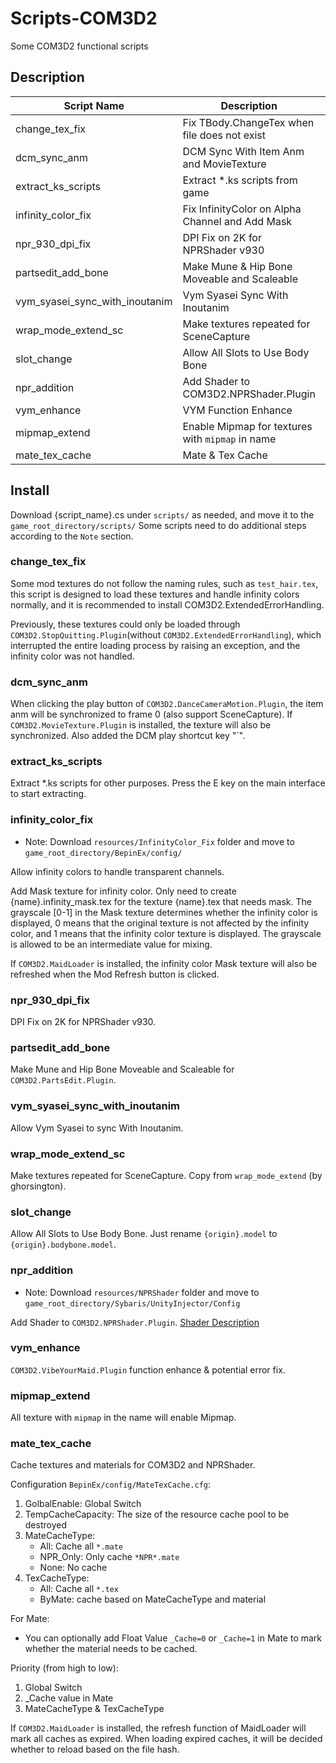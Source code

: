 # Scripts-COM3D2

Some COM3D2 functional scripts

## Description

| Script Name                    | Description                                      | Require                                                    |
| ------------------------------ | ------------------------------------------------ | ---------------------------------------------------------- |
| change_tex_fix                 | Fix TBody.ChangeTex when file does not exist     | -                                                          |
| dcm_sync_anm                   | DCM Sync With Item Anm and MovieTexture          | COM3D2.DanceCameraMotion.Plugin                            |
| extract_ks_scripts             | Extract *.ks scripts from game                   | -                                                          |
| infinity_color_fix             | Fix InfinityColor on Alpha Channel and Add Mask  | -                                                          |
| npr_930_dpi_fix                | DPI Fix on 2K for NPRShader v930                 | COM3D2.NPRShader.Plugin.dll(v930)                          |
| partsedit_add_bone             | Make Mune & Hip Bone Moveable and Scaleable      | COM3D2.PartsEdit.Plugin                                    |
| vym_syasei_sync_with_inoutanim | Vym Syasei Sync With Inoutanim                   | COM3D2.VibeYourMaid.Plugin<br>COM3D2.InOutAnimation.Plugin |
| wrap_mode_extend_sc            | Make textures repeated for SceneCapture          | COM3D2.SceneCapture.Plugin                                 |
| slot_change                    | Allow All Slots to Use Body Bone                 | -                                                          |
| npr_addition                   | Add Shader to COM3D2.NPRShader.Plugin            | COM3D2.NPRShader.Plugin                                    |
| vym_enhance                    | VYM Function Enhance                             | COM3D2.VibeYourMaid.Plugin                                 |
| mipmap_extend                  | Enable Mipmap for textures with `mipmap` in name | -                                                          |
| mate_tex_cache                 | Mate & Tex Cache                                 | COM3D2.NPRShader.Plugin.dll(v930)                          |

## Install

Download {script_name}.cs under `scripts/` as needed, and move it to the `game_root_directory/scripts/`
Some scripts need to do additional steps according to the `Note` section.

### change_tex_fix

Some mod textures do not follow the naming rules, such as `test_hair.tex`, this script is designed to load these textures and handle infinity colors normally, and it is recommended to install COM3D2.ExtendedErrorHandling.

Previously, these textures could only be loaded through `COM3D2.StopQuitting.Plugin`(without `COM3D2.ExtendedErrorHandling`), which interrupted the entire loading process by raising an exception, and the infinity color was not handled.

### dcm_sync_anm

When clicking the play button of `COM3D2.DanceCameraMotion.Plugin`, the item anm will be synchronized to frame 0 (also support SceneCapture). If `COM3D2.MovieTexture.Plugin` is installed, the texture will also be synchronized.
Also added the DCM play shortcut key "`".

### extract_ks_scripts

Extract *.ks scripts for other purposes.
Press the E key on the main interface to start extracting.

### infinity_color_fix

* Note: Download `resources/InfinityColor_Fix` folder and move to `game_root_directory/BepinEx/config/`

Allow infinity colors to handle transparent channels.

Add Mask texture for infinity color.
Only need to create {name}.infinity_mask.tex for the texture {name}.tex that needs mask.
The grayscale [0-1] in the Mask texture determines whether the infinity color is displayed, 0 means that the original texture is not affected by the infinity color, and 1 means that the infinity color texture is displayed. The grayscale is allowed to be an intermediate value for mixing.

If `COM3D2.MaidLoader` is installed, the infinity color Mask texture will also be refreshed when the Mod Refresh button is clicked.

### npr_930_dpi_fix

DPI Fix on 2K for NPRShader v930.

### partsedit_add_bone

Make Mune and Hip Bone Moveable and Scaleable for `COM3D2.PartsEdit.Plugin`.

### vym_syasei_sync_with_inoutanim

Allow Vym Syasei to sync With Inoutanim.

### wrap_mode_extend_sc

Make textures repeated for SceneCapture.
Copy from `wrap_mode_extend` (by ghorsington).

### slot_change

Allow All Slots to Use Body Bone.
Just rename `{origin}.model` to `{origin}.bodybone.model`.

### npr_addition

* Note: Download `resources/NPRShader` folder and move to `game_root_directory/Sybaris/UnityInjector/Config`

Add Shader to `COM3D2.NPRShader.Plugin`.
[Shader Description](./resources/NPRShader/ShaderList.md)

### vym_enhance

`COM3D2.VibeYourMaid.Plugin` function enhance & potential error fix.

### mipmap_extend

All texture with `mipmap` in the name will enable Mipmap.

### mate_tex_cache

Cache textures and materials for COM3D2 and NPRShader.

Configuration `BepinEx/config/MateTexCache.cfg`:

1. GolbalEnable: Global Switch
2. TempCacheCapacity: The size of the resource cache pool to be destroyed
3. MateCacheType:
    * All: Cache all `*.mate`
    * NPR_Only: Only cache `*NPR*.mate`
    * None: No cache
4. TexCacheType:
    * All: Cache all `*.tex`
    * ByMate: cache based on MateCacheType and material

For Mate:

* You can optionally add Float Value `_Cache=0` or `_Cache=1` in Mate to mark whether the material needs to be cached.

Priority (from high to low):

 1. Global Switch
 2. _Cache value in Mate
 3. MateCacheType & TexCacheType

If `COM3D2.MaidLoader` is installed, the refresh function of MaidLoader will mark all caches as expired. When loading expired caches, it will be decided whether to reload based on the file hash.
